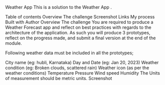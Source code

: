 Weather App
This is a solution to the Weather App .

Table of contents
Overview
The challenge
Screenshot
Links
My process
Built with
Author
Overview
The challenge
You are required to produce a Weather Forecast app and reflect on best practices with regards to the architecture of the application. As such you will produce 3 prototypes, reflect on the progress made, and submit a final version at the end of the module.

Following weather data must be included in all the prototypes;

City name (eg: hubli, Karnataka)
Day and Date (eg: Jan 20, 2023)
Weather condition (eg: Broken clouds, scattered rain)
Weather icon (as per the weather conditions)
Temperature
Pressure
Wind speed
Humidity The Units of measurement should be metric units.
Screenshot


